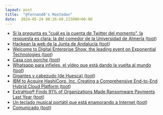 ```yaml
---
layout: post
title:  "@fernand0's Mastodon"
date:  2024-05-24 08:26:08.213000+00:00
---
```

*  [Si la pregunta es "cuál es la cuenta de Twitter del momento", la respuesta es clara: la del comedor de la Universidad de Almería ](https://www.xataka.com/magnet/pregunta-cual-cuenta-twitter-momento-respuesta-clara-comedor-universidad-almeri) ([toot](https://mastodon.social/@fernand0/112495110927947277))
*  [Hackean la web de la Junta de Andalucía ](https://blog.elhacker.net/2024/05/hackean-la-web-de-la-junta-de-andalucia.htm) ([toot](https://mastodon.social/@fernand0/112494848198580496))
*  [Welcome to Digital Enterprise Show, the leading event on Exponential Technologies ](https://www.des-show.com) ([toot](https://mastodon.social/@fernand0/112493529160157442))
*  [Casa con porche ](https://www.flickr.com/photos/fernand0/53714404957) ([toot](https://mastodon.social/@fernand0/112491658832514715))
*  [Whatsapp para infieles, el vídeo que está dando la vuelta al mundo ](https://wwwhatsnew.com/2024/04/25/whatsapp-para-infieles-el-video-que-esta-dando-la-vuelta-al-mundo) ([toot](https://mastodon.social/@fernand0/112491636202346233))
*  [Gigantes y cabezudo (de Huesca) ](https://avecesunafoto.wordpress.com/2024/05/23/gigantes-y-cabezudo-de-huesca) ([toot](https://mastodon.social/@fernand0/112491583409542270))
*  [IBM to Acquire HashiCorp, Inc. Creating a Comprehensive End-to-End Hybrid Cloud Platform ](https://newsroom.ibm.com/2024-04-24-IBM-to-Acquire-HashiCorp-Inc-Creating-a-Comprehensive-End-to-End-Hybrid-Cloud-Platfor) ([toot](https://mastodon.social/@fernand0/112491433554772124))
*  [ExtraHop® Finds 91% of Organizations Made Ransomware Payments Last Year ](https://www.extrahop.com/news/press-releases/extrahop-finds-91-of-organizations-made-ransomware-payments-last-yea) ([toot](https://mastodon.social/@fernand0/112491012430906160))
*  [Un teclado musical portátil que está enamorando a Internet ](https://wwwhatsnew.com/2024/05/07/un-teclado-musical-portatil-que-esta-enamorando-a-internet) ([toot](https://mastodon.social/@fernand0/112490937975646559))
*  [Comunicado ](https://www.santander.com/es/stories/comunicad) ([toot](https://mastodon.social/@fernand0/112490597528275029))
